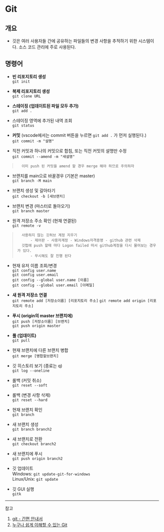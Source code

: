 # Git

## 개요

- 깃은 여러 사용자들 간에 공유하는 파일들의 변경 사항을 추적하기 위한 시스템이다. 소스 코드 관리에 주로 사용된다.

## 명령어

- **빈 리포지토리 생성**  
  `git init`

- **복제 리포지토리 생성**  
  `git clone URL`

- **스테이징 (업데이트된 파일 모두 추가)**  
  `git add .`

- 스테이징 영역에 추가된 내역 조회  
  `git status`

- **커밋** (vscode에서는 commit 버튼을 누르면 `git add .` 가 먼저 실행된다.)  
  `git commit -m "설명"`

- 직전 커밋과 하나의 커밋으로 합침, 또는 직전 커밋의 설명만 수정  
  `git commit --amend -m "새설명"`

>       이미 push 된 커밋을 amend 할 경우 merge 해야 하므로 주의하자

- 브랜치를 main으로 바꿀경우 (기본은 master)  
  `git branch -M main`

- 브랜치 생성 및 갈아타기  
  `git checkout -b [새브랜치]`

- 브랜치 변경 (마스터로 돌아오기)  
  `git branch master`

- 원격 저장소 주소 확인 (현재 연결된)  
  `git remote -v`

>       사용하지 않는 깃허브 계정 지우기
>           - 제어판 - 사용자계정 - Windows자격증명 - github 관련 삭제
>       깃헙에 push 할때 마다 Logon failed 떠서 github계정을 다시 물어보는 경우가 있다.
>           - 무시해도 잘 진행 된다

- 현재 유저 이름 조회/변경  
  `git config user.name`  
  `git config user.email`  
  `git config --global user.name [이름]`  
  `git config --global user.email [이메일]`

- **새 원격 저장소 연결**  
  `git remote add [저장소이름] [리포지토리 주소]`
  `git remote add origin [리포지토리 주소]`

- **푸시 (origin의 master 브랜치에)**  
  `git push [저장소이름] [브랜치]`  
  `git push origin master`

- **풀 (업데이트)**  
  `git pull`

- 현재 브랜치에 다른 브랜치 병합  
  `git merge [병합할브랜치]`

- 깃 히스토리 보기 (종료는 q)  
  `git log --oneline`

- 롤백 (커밋 취소)  
  `git reset --soft`

- 롤백 (변경 사항 삭제)  
  `git reset --hard`

- 현재 브랜치 확인  
  `git branch`

- 새 브랜치 생성  
  `git branch branch2`

- 새 브랜치로 전환  
  `git checkout branch2`

- 새 브랜치에 푸시  
  `git push origin branch2`

- 깃 업데이트  
   Windows: `git update-git-for-windows`  
   Linux/Unix: `git update`

- 깃 GUI 실행  
  `gitk`

<!-- > vscode에서 깃허브에 push할 때 마다 크래덴셜을 물어보는 경우
> Window: `git config --global credential.helper wincred --global`
> Linux: `git config --global credential.helper store --global` -->

---

참고

1. [git - 간편 안내서](https://rogerdudler.github.io/git-guide/index.ko.html)
1. [누구나 쉽게 이해할 수 있는 Git](https://backlog.com/git-tutorial/kr/)
